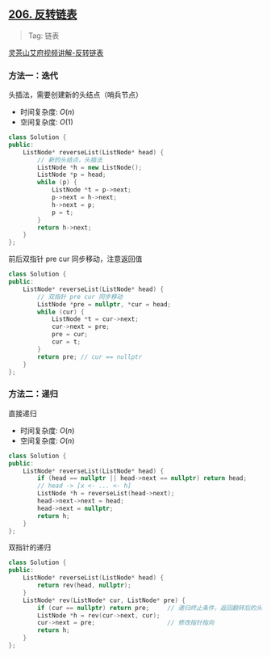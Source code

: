 ## [206. 反转链表](https://leetcode.cn/problems/reverse-linked-list/description)

> Tag: 链表

[灵茶山艾府视频讲解-反转链表](https://www.bilibili.com/video/BV1sd4y1x7KN/)

### 方法一：迭代

头插法，需要创建新的头结点（哨兵节点）

* 时间复杂度: ${O(n)}$
* 空间复杂度: ${O(1)}$
```cpp
class Solution {
public:
    ListNode* reverseList(ListNode* head) {
        // 新的头结点，头插法
        ListNode *h = new ListNode();
        ListNode *p = head;
        while (p) {
            ListNode *t = p->next;
            p->next = h->next;
            h->next = p;
            p = t;
        }
        return h->next;
    }
};
```

前后双指针 pre cur 同步移动，注意返回值

```cpp
class Solution {
public:
    ListNode* reverseList(ListNode* head) {
        // 双指针 pre cur 同步移动
        ListNode *pre = nullptr, *cur = head;
        while (cur) {
            ListNode *t = cur->next;
            cur->next = pre;
            pre = cur;
            cur = t;
        }
        return pre; // cur == nullptr
    }
};
```

### 方法二：递归

直接递归

* 时间复杂度: ${O(n)}$
* 空间复杂度: ${O(n)}$
```cpp
class Solution {
public:
    ListNode* reverseList(ListNode* head) {
        if (head == nullptr || head->next == nullptr) return head;
        // head -> [x <- ... <- h]
        ListNode *h = reverseList(head->next);
        head->next->next = head;
        head->next = nullptr;
        return h;
    }
};
```

双指针的递归

```cpp
class Solution {
public:
    ListNode* reverseList(ListNode* head) {
        return rev(head, nullptr);
    }
    ListNode* rev(ListNode* cur, ListNode* pre) {
        if (cur == nullptr) return pre;     // 递归终止条件，返回翻转后的头指针
        ListNode *h = rev(cur->next, cur);
        cur->next = pre;                    // 修改指针指向
        return h;
    }
};
```